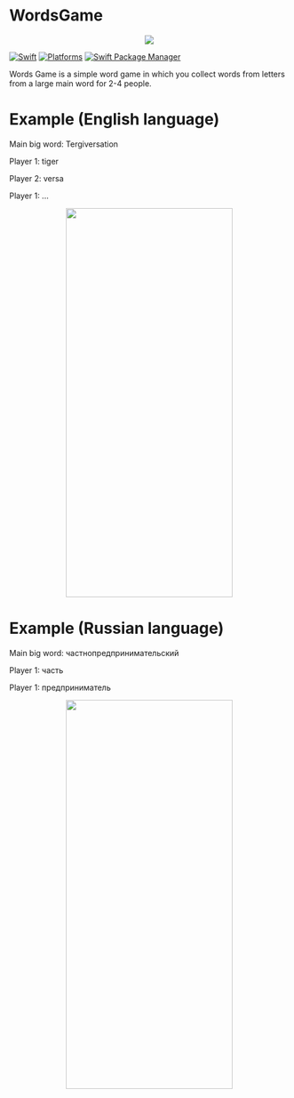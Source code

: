 # WordsGame
<p align="center">
  <img src="https://user-images.githubusercontent.com/15280020/187608688-8554f3c3-82dc-48fb-9537-add299066cc6.png" />
</p>

[![Swift](https://img.shields.io/badge/Swift-5.3_5.4_5.5_5.6-orange?style=flat-square)](https://img.shields.io/badge/Swift-5.3_5.4_5.5_5.6-Orange?style=flat-square)
[![Platforms](https://img.shields.io/badge/Platforms-macOS_iOS_tvOS_watchOS_Linux_Windows-yellowgreen?style=flat-square)](https://img.shields.io/badge/Platforms-macOS_iOS_tvOS_watchOS_Linux_Windows-Green?style=flat-square)
[![Swift Package Manager](https://img.shields.io/badge/Swift_Package_Manager-compatible-orange?style=flat-square)](https://img.shields.io/badge/Swift_Package_Manager-compatible-orange?style=flat-square)

Words Game is a simple word game in which you collect words from letters from a large main word for 2-4 people.

# Example (English language)

Main big word: Tergiversation

Player 1: tiger

Player 2: versa

Player 1: ...

<p align="center">
  <img src="https://user-images.githubusercontent.com/15280020/187610754-09c97200-7685-4ab5-9c59-7e2d49ddedc6.png"  width="300" height="700">
</p>

# Example (Russian language)

Main big word: частнопредпринимательский

Player 1: часть

Player 1: предприниматель

<p align="center">
  <img src="[https://user-images.githubusercontent.com/15280020/187610754-09c97200-7685-4ab5-9c59-7e2d49ddedc6.png](https://user-images.githubusercontent.com/15280020/187610129-f713a820-b4fe-4df8-bb89-a74eadfc5bae.png)"  width="300" height="700">
</p>

